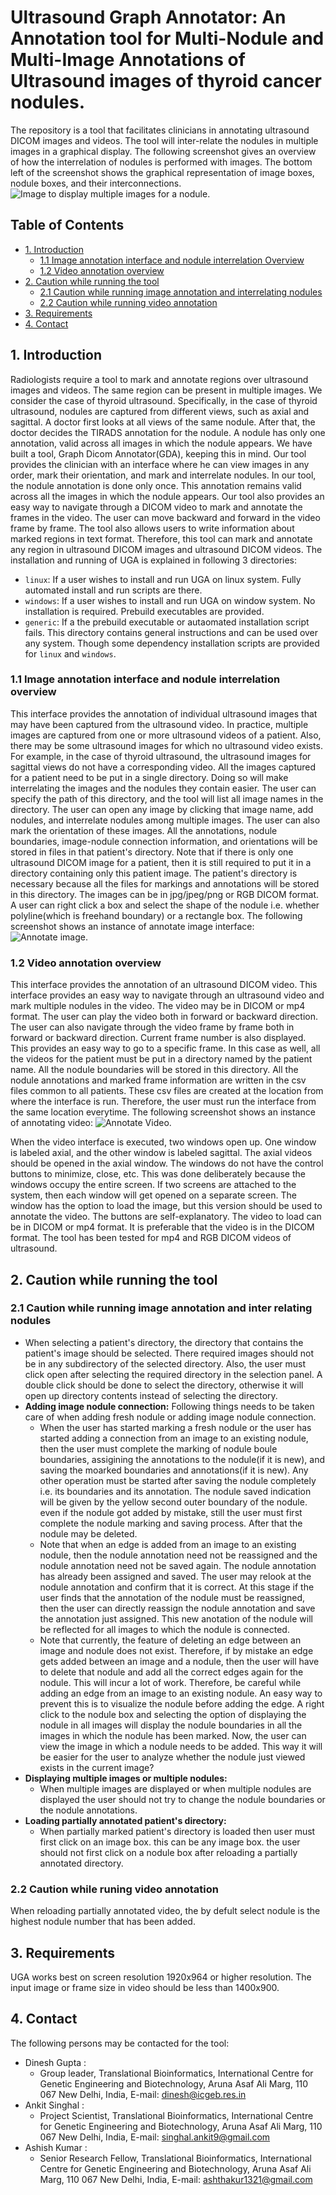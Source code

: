 # Ultrasound Graph Annotator: An Annotation tool for Multi-Nodule and Multi-Image Annotations of Ultrasound images of thyroid cancer nodules.
The repository is a tool that facilitates clinicians in annotating ultrasound DICOM images and videos. The tool will inter-relate the nodules in multiple images in a graphical display. The following screenshot gives an overview of how the interrelation of nodules is performed with images. The bottom left of the screenshot shows the graphical representation of image boxes, nodule boxes, and their interconnections.
![Image to display multiple images for a nodule.](images/show_all_nodule.png)

## Table of Contents
- [1. Introduction](#introduction) 
  - [1.1 Image annotation interface and nodule interrelation Overview](#image_annotation_overview)
  - [1.2 Video annotation overview](#) 
- [2. Caution while running the tool](#caution)
  - [2.1 Caution while running image annotation and interrelating nodules](#caution_directory) 
  - [2.2 Caution while running video annotation](#caution_video)
- [3. Requirements](#requirements)
- [4. Contact](#contact)


## 1. Introduction <a name="introduction"></a>
Radiologists require a tool to mark and annotate regions over ultrasound images and videos. The same region can be present in multiple images. We consider the case of thyroid ultrasound. Specifically, in the case of thyroid ultrasound, nodules are captured from different views, such as axial and sagittal. A doctor first looks at all views of the same nodule. After that, the doctor decides the TIRADS annotation for the nodule. A nodule has only one annotation, valid across all images in which the nodule appears. We have built a tool, Graph Dicom Annotator(GDA), keeping this in mind. Our tool provides the clinician with an interface where he can view images in any order, mark their orientation, and mark and interrelate nodules. In our tool, the nodule annotation is done only once. This annotation remains valid across all the images in which the nodule appears. Our tool also provides an easy way to navigate through a DICOM video to mark and annotate the frames in the video. The user can move backward and forward in the video frame by frame. The tool also allows users to write information about marked regions in text format. Therefore, this tool can mark and annotate any region in ultrasound DICOM images and ultrasound DICOM videos. The installation and running of UGA is explained in following 3 directories:
- ```linux```: If a user wishes to install and run UGA on linux system. Fully automated install and run scripts are there.
- ```windows```: If a user wishes to install and run UGA on window system. No installation is required. Prebuild executables are provided.
- ```generic```: If a the prebuild executable or autaomated installation script fails. This directory contains general instructions and can be used over any system. Though some dependency installation scripts are provided for ```linux``` and ```windows```.


### 1.1 Image annotation interface and nodule interrelation overview <a name="image_annotation_overview"></a>
This interface provides the annotation of individual ultrasound images that may have been captured from the ultrasound video. In practice, multiple images are captured from one or more ultrasound videos of a patient. Also, there may be some ultrasound images for which no ultrasound video exists. For example, in the case of thyroid ultrasound, the ultrasound images for sagittal views do not have a corresponding video. All the images captured for a patient need to be put in a single directory. Doing so will make interrelating the images and the nodules they contain easier. The user can specify the path of this directory, and the tool will list all image names in the directory. The user can open any image by clicking that image name, add nodules, and interrelate nodules among multiple images. The user can also mark the orientation of these images. All the annotations, nodule boundaries, image-nodule connection information, and orientations will be stored in files in that patient's directory. Note that if there is only one ultrasound DICOM image for a patient, then it is still required to put it in a directory containing only this patient image. The patient's directory is necessary because all the files for markings and annotations will be stored in this directory. The images can be in jpg/jpeg/png or RGB DICOM format. A user can right click a box and select the shape of the nodule i.e. whether polyline(which is freehand boundary) or a rectangle box. The following screenshot shows an instance of annotate image interface:
![Annotate image.](images/show_all_image_uga.png)


### 1.2 Video annotation overview <a name="video_annotation_overview"></a>
This interface provides the annotation of an ultrasound DICOM video. This interface provides an easy way to navigate through an ultrasound video and mark multiple nodules in the video. The video may be in DICOM or mp4 format. The user can play the video both in forward or backward direction. The user can also navigate through the video frame by frame both in forward or backward direction. Current frame number is also displayed. This provides an easy way to go to a specific frame. 
In this case as well, all the videos for the patient must be put in a directory named by the patient name. All the nodule boundaries will be stored in this directory. All the nodule annotations and marked frame information are written in the csv files common to all patients. These csv files are created at the location from where the interface is run. Therefore, the user must run the interface from the same location everytime.
The following screenshot shows an instance of annotating video:
![Annotate Video.](images/video_screenshot.png)

When the video interface is executed, two windows open up. One window is labeled axial, and the other window is labeled sagittal. The axial videos should be opened in the axial window. The windows do not have the control buttons to minimize, close, etc. This was done deliberately because the windows occupy the entire screen. If two screens are attached to the system, then each window will get opened on a separate screen. The window has the option to load the image, but this version should be used to annotate the video. The buttons are self-explanatory. The video to load can be in DICOM or mp4 format. It is preferable that the video is in the DICOM format. The tool has been tested for mp4 and RGB DICOM videos of ultrasound. 


## 2. Caution while running the tool <a name="caution"></a>

### 2.1 Caution while running image annotation and inter relating nodules <a name="caution_directory"></a>
- When selecting a patient's directory, the directory that contains the patient's image should be selected. There required images should not be in any subdirectory of the selected directory. Also, the user must click open after selecting the required directory in the selection panel. A double click should be done to select the directory, otherwise it will open up directory contents instead of selecting the directory.
- **Adding image nodule connection:** Following things needs to be taken care of when adding fresh nodule or adding image nodule connection.
  - When the user has started marking a fresh nodule or the user has started adding a connection from an image to an existing nodule, then the user must complete the marking of nodule boule boundaries, assigining the annotations to the nodule(if it is new), and saving the moarked boundaries and annotations(if it is new). Any other operation must be started after saving the nodule completely i.e. its boundaries and its annotation. The nodule saved indication will be given by the yellow second outer boundary of the nodule. even if the nodule got added by mistake, still the user must first complete the nodule marking and saving process. After that the nodule may be deleted.
  - Note that when an edge is added from an image to an existing nodule, then the nodule annotation need not be reassigned and the nodule annotation need not be saved again. The nodule annotation has already been assigned and saved. The user may relook at the nodule annotation and confirm that it is correct. At this stage if the user finds that the annotation of the nodule must be reassigned, then the user can directly reassign the nodule annotation and save the annotation just assigned. This new anotation of the nodule will be reflected for all images to which the nodule is connected.
  - Note that currently, the feature of deleting an edge between an image and nodule does not exist. Therefore, if by mistake an edge gets added between an image and a nodule, then the user will have to delete that nodule and add all the correct edges again for the nodule. This will incur a lot of work. Therefore, be careful while adding an edge from an image to an existing nodule. An easy way to prevent this is to visualize the nodule before adding the edge. A right click to the nodule box and selecting the option of displaying the nodule in all images will display the nodule boundaries in all the images in which the nodule has been marked. Now, the user can view the image in which a nodule needs to be added. This way it will be easier for the user to analyze whether the nodule just viewed exists in the current image?
- **Displaying multiple images or multiple nodules:**
  - When multiple images are displayed or when multiple nodules are displayed the user should not try to change the nodule boundaries or the nodule annotations.
- **Loading partially annotated patient's directory:**
  - When partially marked patient's directory is loaded then user must first click on an image box. this can be any image box. the user should not first click on a nodule box after reloading a partially annotated directory.



### 2.2 Caution while runing video annotation <a name="caution_video"></a>
When reloading partially annotated video, the by defult select nodule is the highest nodule number that has been added.

## 3. Requirements <a name="requirements"></a>
UGA works best on screen resolution 1920x964 or higher resolution. The input image or frame size in video should be less than 1400x900.

## 4. Contact <a name="contact"></a>
The following persons may be contacted for the tool:
- Dinesh Gupta :
  - Group leader, Translational Bioinformatics, International Centre for Genetic Engineering and Biotechnology, Aruna Asaf Ali Marg, 110 067 New Delhi, India, E-mail: dinesh@icgeb.res.in
- Ankit Singhal :
  - Project Scientist, Translational Bioinformatics, International Centre for Genetic Engineering and Biotechnology, Aruna Asaf Ali Marg, 110 067 New Delhi, India, E-mail: singhal.ankit9@gmail.com
- Ashish Kumar :
  - Senior Research Fellow, Translational Bioinformatics, International Centre for Genetic Engineering and Biotechnology, Aruna Asaf Ali Marg, 110 067 New Delhi, India, E-mail: ashthakur1321@gmail.com
